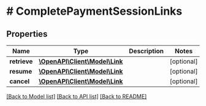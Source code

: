 # # CompletePaymentSessionLinks

## Properties

Name | Type | Description | Notes
------------ | ------------- | ------------- | -------------
**retrieve** | [**\OpenAPI\Client\Model\Link**](Link.md) |  | [optional]
**resume** | [**\OpenAPI\Client\Model\Link**](Link.md) |  | [optional]
**cancel** | [**\OpenAPI\Client\Model\Link**](Link.md) |  | [optional]

[[Back to Model list]](../../README.md#models) [[Back to API list]](../../README.md#endpoints) [[Back to README]](../../README.md)
